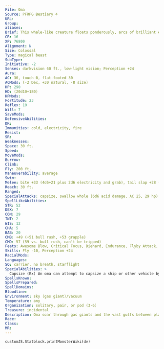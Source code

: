 ```yaml
---
File: Oma
Source: PFRPG Bestiary 4
URL: 
Group: 
aliases: 
Brief: This whale-like creature floats ponderously, arcs of brilliant energy filling its mouth and rolling down its body.
CR: 16
XP: 76800
Alignment: N
Size: Colossal
Type: magical beast
SubType: 
Initiative: -2
Senses: darkvision 60 ft., low-light vision; Perception +24
Aura: 
AC: 30, touch 0, flat-footed 30
ACMods: (-2 Dex, +30 natural, -8 size)
HP: 290
HD: (20d10+180)
HPMods: 
Fortitude: 23
Reflex: 10
Will: 7
SaveMods: 
DefensiveAbilities: 
DR: 
Immunities: cold, electricity, fire
Resist: 
SR: 
Weaknesses: 
Space: 30 ft.
Speed: 
MoveMods: 
Burrow: 
Climb: 
Fly: 200 ft.
Maneuverability: average
Swim: 
Melee: bite +33 (4d6+21 plus 2d6 electricity and grab), tail slap +28 (4d6+10)
Reach: 30 ft.
Ranged: 
SpecialAttacks: capsize, swallow whole (6d6 acid damage, AC 25, 29 hp)
SpellLikeAbilities: 
STR: 52
DEX: 7
CON: 29
INT: 2
WIS: 12
CHA: 5
BAB: 20
CMB: +49 (+51 bull rush, +53 grapple)
CMD: 57 (59 vs. bull rush, can't be tripped)
Feats: Awesome Blow, Critical Focus, Diehard, Endurance, Flyby Attack, Great Fortitude, Improved Bull Rush, Power Attack, Staggering Critical, Vital Strike
Skills: Fly -10, Perception +24
RacialMods: 
Languages: 
SQ: carrier, no breath, starflight
SpecialAbilities: >
  Capsize (Ex) An oma can attempt to capsize a ship or other vehicle by ramming it as a charge attack and attempting a combat maneuver check. The DC of this check is 25, or the result of the captain's Profession (sailor) check, whichever is higher. For each size category the ship is larger than the oma, the oma takes a cumulative -10 penalty on this combat maneuver check.  Carrier (Ex) A creature swallowed whole by an oma can forgo attempts to cut itself out and instead attempt a DC 20 Reflex save on its turn. Success allows the creature to move into the creature's larger second stomach, where it can ride safely for an indefinite period without taking damage. When a passenger wishes to leave, it can cut its way free using the normal rules, or attempt an additional DC 20 Reflex save to be safely excreted in a square adjacent to the oma. An oma's carrier stomach can hold up to one Gargantuan creature (or twice as many creatures of the next smallest size: two Huge creatures, four Large, and so on). At its option, an oma can choose to forgo the normal bite damage of swallowing whole, but not the acid damage of the first stomach.  Starflight (Ex) An oma can survive in the void of outer space, and soars through vacuum at incredible speed. Although exact travel times vary, a trip between two planets within a solar system should take 3d20 days, while one to another system should take 3d20 weeks (or more, at the GM's discretion), provided the oma knows the way to its destination.
SpellsKnown: 
SpellsPrepared: 
SpellDomains: 
Bloodline: 
Environment: sky (gas giant)/vacuum
Temperature: any
Organization: solitary, pair, or pod (3-6)
Treasure: incidental
Description: Oma soar through gas giants and the vast gulfs between planets on magical electromagnetic fields, feeding on cosmic materials strained from planetary rings and atmospheres with their energy baleen. Anything ingested by an oma is eventually sequestered in a surprisingly habitable second stomach before being excreted, and some alien creatures use oma as living starships, using telepathy to guide the colossi through the void. A typical oma is 150 feet long and weighs 250 tons.
Race: 
Class: 
MR: 
---
```

```dataviewjs
customJS.Statblock.printMonsterWiki(dv)
```
